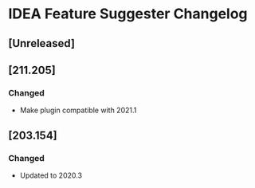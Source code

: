 # IDEA Feature Suggester Changelog

## [Unreleased]

## [211.205]
### Changed
- Make plugin compatible with 2021.1

## [203.154]
### Changed
- Updated to 2020.3
